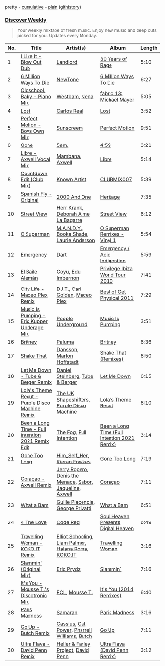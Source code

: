pretty - [cumulative](/playlists/cumulative/Discover%20Weekly.md) - [plain](/playlists/plain/37i9dQZEVXcERLiUqU2pJX) ([githistory](https://github.githistory.xyz/vitokorn/spotify-playlist-archive/blob/master/playlists/plain/37i9dQZEVXcERLiUqU2pJX))
### [Discover Weekly](https://open.spotify.com/playlist/37i9dQZEVXcERLiUqU2pJX)

> Your weekly mixtape of fresh music. Enjoy new music and deep cuts picked for you. Updates every Monday.

| No. | Title | Artist(s) | Album | Length |
|---|---|---|---|---|
| 1 | [I Like It - Blow Out Dub](https://open.spotify.com/track/1kavCQqDF6mCEXxmry2hEz) | [Landlord](https://open.spotify.com/artist/0NBDbfdHWvM4TU1HNwREtF) | [30 Years of Rage](https://open.spotify.com/album/73cOQkUWqgd9GE6wS8c6Z9) | 5:10 |
| 2 | [6 Million Ways To Die](https://open.spotify.com/track/5VaJXLs5GTseSZPpVqmoZn) | [NewTone](https://open.spotify.com/artist/6xjjzzfzi4sSbwwZvRYENH) | [6 Million Ways To Die](https://open.spotify.com/album/2GqZMIgoYFKSPsZyrZWupV) | 6:27 |
| 3 | [Oldschool, Baby - Piano Mix](https://open.spotify.com/track/2lVfrWFCJYeMvKEO9iYRNB) | [Westbam](https://open.spotify.com/artist/1zcj0EOWK3jRZKeh20dnMR), [Nena](https://open.spotify.com/artist/6Tz0QRoe083BcOo2YbG9lV) | [fabric 13: Michael Mayer](https://open.spotify.com/album/6UyFyuALMzTdmy1KiWYgVn) | 5:05 |
| 4 | [Lost](https://open.spotify.com/track/5b2592HPiUA5eVfnW2iQZb) | [Carlos Real](https://open.spotify.com/artist/2tpI6dPH4iZwHgqCBl3mlT) | [Lost](https://open.spotify.com/album/4OLaMflGVX0DHA5WBpuCna) | 3:52 |
| 5 | [Perfect Motion - Boys Own Mix](https://open.spotify.com/track/2NTMO7R45RojClYk13EHVK) | [Sunscreem](https://open.spotify.com/artist/0rMScAC6pl5e5tF5zrwjdI) | [Perfect Motion](https://open.spotify.com/album/7C0SHYTTwIpkQvxP0tTwPY) | 9:51 |
| 6 | [Gone](https://open.spotify.com/track/5YAlWywPTjJZWOJDWimhKb) | [5am.](https://open.spotify.com/artist/61IWCzevxSmSd48ufsrW7W) | [4:59](https://open.spotify.com/album/5NHQhQORXcpH4R9zwgyxno) | 3:21 |
| 7 | [Libre - Axwell Vocal Mix](https://open.spotify.com/track/4JkdCQUM5sUuOv0tkNdrzM) | [Mambana](https://open.spotify.com/artist/15CDgxS2EKDi8nitKgu4wC), [Axwell](https://open.spotify.com/artist/1xNmvlEiICkRlRGqlNFZ43) | [Libre](https://open.spotify.com/album/4upWjSfEF3az7LHE6TU2Pr) | 5:14 |
| 8 | [Countdown Edit (Club Mix)](https://open.spotify.com/track/182LDE9ZYhwLdXtk5Z9XXy) | [Known Artist](https://open.spotify.com/artist/07iYEyMyKAt0MzUt3JdFU2) | [CLUBMIX007](https://open.spotify.com/album/6u2eKPcckiXTSCRpOfwpRo) | 5:39 |
| 9 | [Spanish Fly - Original](https://open.spotify.com/track/7MajZxzF2wR7EIh2McFTlH) | [2000 And One](https://open.spotify.com/artist/030NUgrxJxZPLc7cXUhgvD) | [Heritage](https://open.spotify.com/album/5I4O5BT9SwoUEkKzzRD7Ju) | 7:35 |
| 10 | [Street View](https://open.spotify.com/track/3b6vFXCl4ol5pgMlOEXQTN) | [Herr Krank](https://open.spotify.com/artist/6867qRW4fPy1KtxyeBIKkl), [Deborah Aime La Bagarre](https://open.spotify.com/artist/6jZ18ATjOFUAgDXX3H9x5w) | [Street View](https://open.spotify.com/album/17UyCcybS56Ztzi2kniUVs) | 6:12 |
| 11 | [O Superman](https://open.spotify.com/track/2adO0gOdBfzhaT8YJBAWH5) | [M.A.N.D.Y.](https://open.spotify.com/artist/20O4Ik25BbWfWBz0kZtsxX), [Booka Shade](https://open.spotify.com/artist/2CKaDZ1Yo8YnWega9IeUzB), [Laurie Anderson](https://open.spotify.com/artist/5hqB3Fxgin9YGYa0mIGf1G) | [O Superman Remixes - Vinyl 1](https://open.spotify.com/album/1zW1jerpQ0OLePIqKL6Bgc) | 5:54 |
| 12 | [Emergency](https://open.spotify.com/track/6n4y2hn4217tg9Q3xfsCn3) | [Dart](https://open.spotify.com/artist/6osq4qbA2enSjbGxYviPgj) | [Emergency / Acid Indigestion](https://open.spotify.com/album/7dqKMpvHf5J8kiRzsL6dRZ) | 5:59 |
| 13 | [El Baile Alemán](https://open.spotify.com/track/4dWWLJFlupCw23cZCvNFi6) | [Coyu](https://open.spotify.com/artist/5cKSSXjPNJJ6Fkm9sCMplh), [Edu Imbernon](https://open.spotify.com/artist/0Vr0xxcbllx4JWHHxio088) | [Privilege Ibiza World Tour 2010](https://open.spotify.com/album/1cbp0niRnf0KORXH8GT3Af) | 7:41 |
| 14 | [City Life - Maceo Plex Remix](https://open.spotify.com/track/1Nn0TcXkhrYhnIVtzC0wlO) | [DJ T.](https://open.spotify.com/artist/3gkLqGRDA19txXCSKXq6Gx), [Cari Golden](https://open.spotify.com/artist/3M2wBPMgou1UoOONLwqgVp), [Maceo Plex](https://open.spotify.com/artist/3TXQ1ddouwQAI78hV4hXDj) | [Best of Get Physical 2011](https://open.spotify.com/album/1hiLdrN1GMc6q3uP4k8sAU) | 7:29 |
| 15 | [Music Is Pumping - Eric Kupper Underage Mix](https://open.spotify.com/track/6XDWGAFvUEmRyyU6IqDby3) | [People Underground](https://open.spotify.com/artist/5SqE1PYlVda5mRPx4TOj0X) | [Music Is Pumping](https://open.spotify.com/album/0sb03XHIpMW3ECaK5c2zgp) | 3:51 |
| 16 | [Britney](https://open.spotify.com/track/6GJ4jefrmxMMbfi9mAF1Rw) | [Paluma](https://open.spotify.com/artist/7vIAu0l7icbujUGaOK8HT4) | [Britney](https://open.spotify.com/album/4G54MOslHHS9zpzZPzBcUX) | 6:36 |
| 17 | [Shake That](https://open.spotify.com/track/1rypX2zZBPa2nliK6BwC4Z) | [Dansson](https://open.spotify.com/artist/5cV7mrWWeFiDSykEYAqxXI), [Marlon Hoffstadt](https://open.spotify.com/artist/0HHa7ZJZxUQlg5l2mB0N0f) | [Shake That (Remixes)](https://open.spotify.com/album/42RDLPnuLr40HpatXNH1GZ) | 6:50 |
| 18 | [Let Me Down - Tube & Berger Remix](https://open.spotify.com/track/0BEAo1GeAZjdKp6Wzdwwip) | [Daniel Steinberg](https://open.spotify.com/artist/6mU76NVrD4mcmA5WIoiUMV), [Tube & Berger](https://open.spotify.com/artist/32wcuqRxZuBY5HbH1bWa8h) | [Let Me Down](https://open.spotify.com/album/3XDcUTrw5FOEgsLjCH79vT) | 6:15 |
| 19 | [Lola's Theme Recut - Purple Disco Machine Remix](https://open.spotify.com/track/4WDQhyBcCTuuY7uOf9DqTg) | [The UK Shapeshifters](https://open.spotify.com/artist/6T0v87v1YZvBxcskcsrlwq), [Purple Disco Machine](https://open.spotify.com/artist/2WBJQGf1bT1kxuoqziH5g4) | [Lola's Theme Recut](https://open.spotify.com/album/7BS5Vgsw95Fz2sv8BR6HN1) | 6:10 |
| 20 | [Been a Long Time - Full Intention 2021 Remix Edit](https://open.spotify.com/track/6nXi0A3pWtxUF04WLNYJER) | [The Fog](https://open.spotify.com/artist/5grLNW6jGORfNhMaJyNapq), [Full Intention](https://open.spotify.com/artist/1tayOcNuoYWnrXeuh1HhXB) | [Been a Long Time (Full Intention 2021 Remix)](https://open.spotify.com/album/1MM5LdP3xzOY1FUDpjI0iw) | 3:14 |
| 21 | [Gone Too Long](https://open.spotify.com/track/38ym6EC3mhCqJvn4jysrFU) | [Him_Self_Her](https://open.spotify.com/artist/1MH931MpjC5U15ZTeQYBW8), [Kieran Fowkes](https://open.spotify.com/artist/2V01K4FD01MOv7eLqQMitQ) | [Gone Too Long](https://open.spotify.com/album/1fM4Il9q4aZUEG839r6u8I) | 7:19 |
| 22 | [Coraçao - Axwell Remix](https://open.spotify.com/track/5rjiNuuOCBe0rT2xgApqpo) | [Jerry Ropero](https://open.spotify.com/artist/73rKG9PlOR46yTmu2IqnSG), [Denis the Menace](https://open.spotify.com/artist/6n9EssuF0EbfGsjVALgttw), [Sabor](https://open.spotify.com/artist/49JZxgrvjHw0U9WVevjKFK), [Jaqueline](https://open.spotify.com/artist/2IGEcWnTFrmEMnq2VRBvDo), [Axwell](https://open.spotify.com/artist/1xNmvlEiICkRlRGqlNFZ43) | [Coraçao](https://open.spotify.com/album/4Y26xNJT2cW8ArJtLD7ZHO) | 7:11 |
| 23 | [What a Bam](https://open.spotify.com/track/7wCrQDEDZDH7TrB9OPEbmv) | [Guille Placencia](https://open.spotify.com/artist/0flK7a9sS4TEcCYVNUaiXU), [George Privatti](https://open.spotify.com/artist/2sasskQYJB0zDfvUUtw0L6) | [What a Bam](https://open.spotify.com/album/4H4DdMeTFRZYInJWhXIxP6) | 6:51 |
| 24 | [4 The Love](https://open.spotify.com/track/5PUESQAZwd0bRwgVS2d2aF) | [Code Red](https://open.spotify.com/artist/0JoXt0dU8ixa0Q3yXOMRpJ) | [Soul Heaven Presents Digital Heaven](https://open.spotify.com/album/6ZPWXZ1bmVlTZRq620FZFS) | 6:49 |
| 25 | [Travelling Woman - KOKO.IT Remix](https://open.spotify.com/track/0Qb1UQmWm56fojnM7OnP18) | [Elliot Schooling](https://open.spotify.com/artist/6kxjV47PkAw81io31d6OWu), [Liam Palmer](https://open.spotify.com/artist/0X08iR3Fp37Hoa9b1pjHnR), [Halana Roma](https://open.spotify.com/artist/4aT40MpEZA991HEmvBl8EU), [KOKO.IT](https://open.spotify.com/artist/0Hf0yw8uGFRuNLDngL2GLC) | [Travelling Woman](https://open.spotify.com/album/7FlxDilirSvqe9HdK07JhN) | 3:16 |
| 26 | [Slammin' (Original Mix)](https://open.spotify.com/track/2OX5gQcAkbAN9Y7lZVUBZV) | [Eric Prydz](https://open.spotify.com/artist/5sm0jQ1mq0dusiLtDJ2b4R) | [Slammin`](https://open.spotify.com/album/44VNdOc6tcbCh9ME8KSs3A) | 7:16 |
| 27 | [It's You - Mousse T.'s Discotronic Mix](https://open.spotify.com/track/0ZzUm3BvzcPf6vsBid7uBh) | [FCL](https://open.spotify.com/artist/5P1m0YM0AYTKGI5ugWfQwe), [Mousse T.](https://open.spotify.com/artist/5N6EzjkOoyABhNZJggeXi6) | [It's You (2014 Remixes)](https://open.spotify.com/album/4RWp4rU9r6LnYH0QGAI3pF) | 6:40 |
| 28 | [Paris Madness](https://open.spotify.com/track/1EwOh3DVkfuguXAiQfBw3g) | [Samaran](https://open.spotify.com/artist/2heZX3F8ubVQgQ7gyPx0qe) | [Paris Madness](https://open.spotify.com/album/7hTvpNk7D7mR79doke4cfa) | 3:16 |
| 29 | [Go Up - Butch Remix](https://open.spotify.com/track/2SkmHcU5pmRjAjBZrrJr9f) | [Cassius](https://open.spotify.com/artist/4sf3QZW8a3xZ14IGsOAzoy), [Cat Power](https://open.spotify.com/artist/6G7OerKc3eBO9sVkRNopFC), [Pharrell Williams](https://open.spotify.com/artist/2RdwBSPQiwcmiDo9kixcl8), [Butch](https://open.spotify.com/artist/5kLzaeSHrmS7okc5XNE6lv) | [Go Up](https://open.spotify.com/album/5jzl69ER7BIDr8JopNs7Z2) | 7:11 |
| 30 | [Ultra Flava - David Penn Remix](https://open.spotify.com/track/5QGFYycvajOR9LgQNqRe3i) | [Heller & Farley Project](https://open.spotify.com/artist/3slg9xjTt1rD22cQcrlWmC), [David Penn](https://open.spotify.com/artist/5kA0fIY29Fnfu4U2I2xvki) | [Ultra Flava (David Penn Remix)](https://open.spotify.com/album/12YksqiamVhmRS4v8YcZU2) | 3:12 |